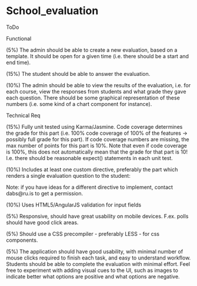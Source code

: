 # School_evaluation

<p>ToDo</p>
<p>Functional</p>
<p>(5%) The admin should be able to create a new evaluation, based on a template. It should be open for a given time (i.e. there should be a start and end time).</p>
<p>(15%) The student should be able to answer the evaluation.</p>
<p>(10%) The admin should be able to view the results of the evaluation, i.e. for each course, view the responses from students and what grade they gave each question. There should be some graphical representation of these numbers (i.e. some kind of a chart component for instance).</p>

<p>Technical Req</p>
<p>(15%) Fully unit tested using Karma/Jasmine. Code coverage determines the grade for this part (i.e. 100% code coverage of 100% of the features -> possibly full grade for this part). If code coverage numbers are missing, the max number of points for this part is 10%. Note that even if code coverage is 100%, this does not automatically mean that the grade for that part is 10! I.e. there should be reasonable expect() statements in each unit test.</p>
<p>(10%) Includes at least one custom directive, preferably the part which renders a single evaluation question to the student:</p>

<p><evaluation-question ng-model="question"></evaluation-question></p>

<p>Note: if you have ideas for a different directive to implement, contact dabs@ru.is to get a permission.</p>
<p>(10%) Uses HTML5/AngularJS validation for input fields</p>
<p>(5%) Responsive, should have great usability on mobile devices. F.ex. polls should have good click areas.</p>
<p>(5%) Should use a CSS precompiler - preferably LESS - for css components.</p>
<p>(5%) The application should have good usability, with minimal number of mouse clicks required to finish each task, and easy to understand workflow. Students should be able to complete the evaluation with minimal effort. Feel free to experiment with adding visual cues to the UI, such as images to indicate better what options are positive and what options are negative.</p>

